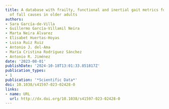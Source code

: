 ```yaml
---
title: A database with frailty, functional and inertial gait metrics for the research
  of fall causes in older adults
authors:
- Sara García-de-Villa
- Guillermo García-Villamil Neira
- Marta Neira Álvarez
- Elisabet Huertas-Hoyas
- Luisa Ruiz Ruiz
- Antonio J. del-Ama
- María Cristina Rodríguez Sánchez
- Antonio R. Jiménez
date: '2023-08-01'
publishDate: '2024-10-18T13:01:33.851817Z'
publication_types:
- 1
publication: '*Scientific Data*'
doi: 10.1038/s41597-023-02428-0
links:
- name: URL
  url: http://dx.doi.org/10.1038/s41597-023-02428-0
---
```

